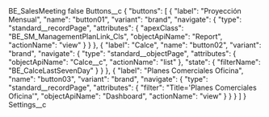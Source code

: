 <?xml version="1.0" encoding="UTF-8"?>
<CustomMetadata xmlns="http://soap.sforce.com/2006/04/metadata" xmlns:xsi="http://www.w3.org/2001/XMLSchema-instance" xmlns:xsd="http://www.w3.org/2001/XMLSchema">
    <label>BE_SalesMeeting</label>
    <protected>false</protected>
    <values>
        <field>Buttons__c</field>
        <value xsi:type="xsd:string">{
    &quot;buttons&quot;: [
        {
            &quot;label&quot;: &quot;Proyección Mensual&quot;,
            &quot;name&quot;: &quot;button01&quot;,
            &quot;variant&quot;: &quot;brand&quot;,
            &quot;navigate&quot;: {
                &quot;type&quot;: &quot;standard__recordPage&quot;,
                &quot;attributes&quot;: {
                    &quot;apexClass&quot;: &quot;BE_SM_ManagementPlanLink_Cls&quot;,
                    &quot;objectApiName&quot;: &quot;Report&quot;,
                    &quot;actionName&quot;: &quot;view&quot;
                }
            }
        },
        {
            &quot;label&quot;: &quot;Calce&quot;,
            &quot;name&quot;: &quot;button02&quot;,
            &quot;variant&quot;: &quot;brand&quot;,
            &quot;navigate&quot;: {
                &quot;type&quot;: &quot;standard__objectPage&quot;,
                &quot;attributes&quot;: {
                    &quot;objectApiName&quot;: &quot;Calce__c&quot;,
                    &quot;actionName&quot;: &quot;list&quot;
                },
                &quot;state&quot;: {
                    &quot;filterName&quot;: &quot;BE_CalceLastSevenDay&quot;
                }
            }
        },
        {
            &quot;label&quot;: &quot;Planes Comerciales Oficina&quot;,
            &quot;name&quot;: &quot;button03&quot;,
            &quot;variant&quot;: &quot;brand&quot;,
            &quot;navigate&quot;: {
                &quot;type&quot;: &quot;standard__recordPage&quot;,
                &quot;attributes&quot;: {
                    &quot;filter&quot;: &quot;Title=&apos;Planes Comerciales Oficina&apos;&quot;,
                    &quot;objectApiName&quot;: &quot;Dashboard&quot;,
                    &quot;actionName&quot;: &quot;view&quot;
                }
            }
        }
    ]
}</value>
    </values>
    <values>
        <field>Settings__c</field>
        <value xsi:nil="true"/>
    </values>
</CustomMetadata>
